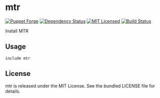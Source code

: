 mtr
==============

[![Puppet Forge](https://img.shields.io/puppetforge/v/halyard/mtr.svg)](https://forge.puppetlabs.com/halyard/mtr)
[![Dependency Status](https://img.shields.io/gemnasium/halyard/puppet-mtr.svg)](https://gemnasium.com/halyard/puppet-mtr)
[![MIT Licensed](https://img.shields.io/badge/license-MIT-green.svg)](https://tldrlegal.com/license/mit-license)
[![Build Status](https://img.shields.io/circleci/project/halyard/puppet-mtr/master.svg)](https://circleci.com/gh/halyard/puppet-mtr)

Install MTR

## Usage

```puppet
include mtr
```

## License

mtr is released under the MIT License. See the bundled LICENSE file for details.

